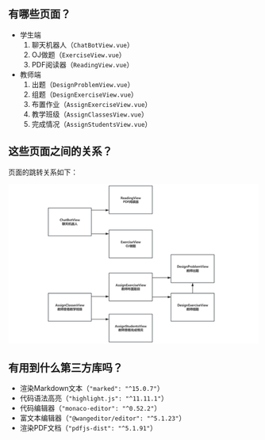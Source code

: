 ## 有哪些页面？

- 学生端
  1. 聊天机器人（`ChatBotView.vue`）
  2. OJ做题（`ExerciseView.vue`）
  3. PDF阅读器（`ReadingView.vue`）
- 教师端
  1. 出题（`DesignProblemView.vue`）
  2. 组题（`DesignExerciseView.vue`）
  3. 布置作业（`AssignExerciseView.vue`）
  4. 教学班级（`AssignClassesView.vue`）
  5. 完成情况（`AssignStudentsView.vue`）

## 这些页面之间的关系？

页面的跳转关系如下：

![页面跳转图](https://github.com/ZhaiYixin/llmoj-web/blob/main/docs/img/page_navigation.png?raw=true)

## 有用到什么第三方库吗？

- 渲染Markdown文本（`"marked": "^15.0.7"`）
- 代码语法高亮（`"highlight.js": "^11.11.1"`）
- 代码编辑器（`"monaco-editor": "^0.52.2"`）
- 富文本编辑器（`"@wangeditor/editor": "^5.1.23"`）
- 渲染PDF文档（`"pdfjs-dist": "^5.1.91"`）
